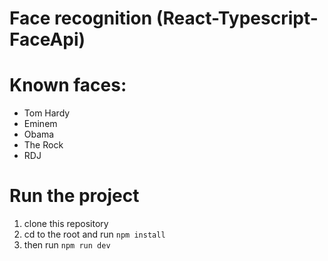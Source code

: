 # Face recognition (React-Typescript-FaceApi)

# Known faces:
- Tom Hardy
- Eminem
- Obama
- The Rock
- RDJ

# Run the project 
1. clone this repository
1. cd to the root and run `npm install`
1. then run `npm run dev`